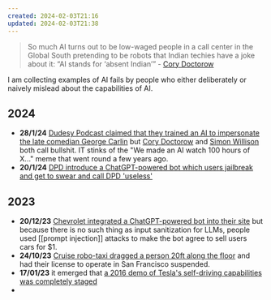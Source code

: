 ```yaml
---
created: 2024-02-03T21:16
updated: 2024-02-03T21:38
---
```

> So much AI turns out to be low-waged people in a call center in the Global South pretending to be robots that Indian techies have a joke about it: “AI stands for ‘absent Indian’” - [Cory Doctorow](https://pluralistic.net/2024/01/31/neural-interface-beta-tester/)

I am collecting examples of AI fails by people who either deliberately or naively mislead about the capabilities of AI.

## 2024


- **28/1/24** [Dudesy Podcast claimed that they trained an AI to impersonate the late comedian George Carlin](https://arstechnica.com/ai/2024/01/george-carlins-heirs-sue-comedy-podcast-over-ai-generated-impression/) but [Cory Doctorow](https://pluralistic.net/2024/01/29/pay-no-attention/#to-the-little-man-behind-the-curtain) and [Simon Willison](https://www.theregister.com/2024/01/24/willison_ai_software_development/) both call bullshit. IT stinks of the "We made an AI watch 100 hours of X..." meme that went round a few years ago.
- **20/1/24** [DPD introduce a ChatGPT-powered bot which users jailbreak and get to swear and call DPD 'useless'](https://www.theguardian.com/technology/2024/jan/20/dpd-ai-chatbot-swears-calls-itself-useless-and-criticises-firm)


## 2023

- **20/12/23** [Chevrolet integrated a ChatGPT-powered bot into their site](https://gizmodo.com/ai-chevy-dealership-chatgpt-bot-customer-service-fail-1851111825) but because there is no such thing as input sanitization for LLMs, people used [[prompt injection]] attacks to make the bot agree to sell users cars for $1.
- **24/10/23** [Cruise robo-taxi dragged a person 20ft along the floor](https://www.wired.com/story/cruise-robotaxi-self-driving-permit-revoked-california/) and had their license to operate in San Francisco suspended.
- **17/01/23** it emerged that [a 2016 demo of Tesla's self-driving capabilities was completely staged](https://www.reuters.com/technology/tesla-video-promoting-self-driving-was-staged-engineer-testifies-2023-01-17/)
-
